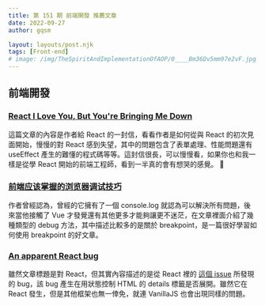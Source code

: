 ```yaml
---
title: 第 151 期 前端開發 推薦文章
date: 2022-09-27
author: gqsm

layout: layouts/post.njk
tags: [Front-end]
# image: /img/TheSpiritAndImplementationOfAOP/0____Bm36Dv5mm97e2vF.jpg
---
```


## 前端開發
<!-- summary -->

### [React I Love You, But You're Bringing Me Down](https://marmelab.com/blog/2022/09/20/react-i-love-you.html)

這篇文章的內容是作者給 React 的一封信，看看作者是如何從與 React 的初次見面開始，慢慢的對 React 感到失望，其中的問題包含了表單處理、性能問題還有 useEffect 產生的難懂的程式碼等等。這封信很長，可以慢慢看，如果你也和我一樣是從學 React 開始的前端工程師，看到一半真的會有想哭的感覺。 🥲

<!-- summary -->

### [前端应该掌握的浏览器调试技巧](https://juejin.cn/post/7145256569041584142)

作者曾經認為，曾經的它擁有了一個 console.log 就認為可以解決所有問題，後來當他接觸了 Vue 才發覺還有其他更多才能夠讓更不迷茫，在文章裡面介紹了幾種類型的 debug 方法，其中描述比較多的是關於 breakpoint，是一篇很好學習如何使用 breakpoint 的好文章。

### [An apparent React bug](https://phelipetls.github.io/posts/surprising-react-bug/)

雖然文章標題是對 React，但其實內容描述的是從 React 裡的 [這個 issue](https://github.com/facebook/react/issues/15486) 所發現的 bug，該 bug 產生在用狀態控制 HTML 的 details 標籤是否展開。雖然它在 React 發生，但是其他框架也無一倖免，就連 VanillaJS 也會出現同樣的問題。
